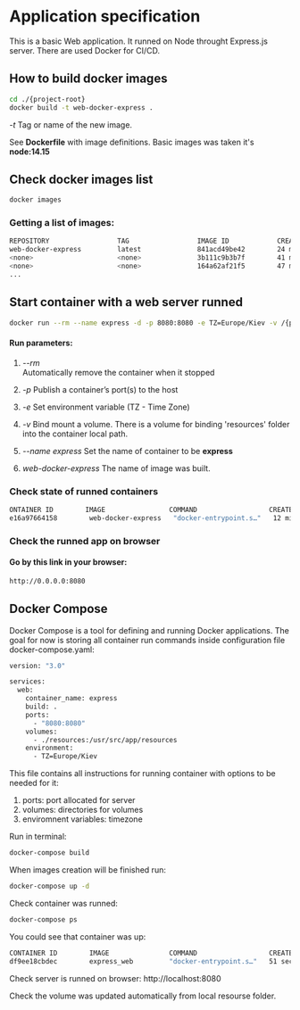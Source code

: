 # Application specification
This is a basic Web application. It runned on Node throught Express.js server. There are used Docker for CI/CD. 

## How to build docker images

```bash
cd ./{project-root}
docker build -t web-docker-express .
```

*-t* 
Tag or name of the new image.

See __Dockerfile__ with image definitions. Basic images was taken it's __node:14.15__


## Check docker images list

```bash
docker images
```

### Getting a list of images:

```bash
REPOSITORY                 TAG                 IMAGE ID            CREATED             SIZE
web-docker-express         latest              841acd49be42        24 minutes ago      948MB
<none>                     <none>              3b111c9b3b7f        41 minutes ago      948MB
<none>                     <none>              164a62af21f5        47 minutes ago      948MB
...
```
## Start container with a web server runned

```bash
docker run --rm --name express -d -p 8080:8080 -e TZ=Europe/Kiev -v /{project_root}/resources:/usr/src/app/resources web-docker-express
```

#### Run parameters:

1. *--rm*  
Automatically remove the container when it stopped

2. *-p*
Publish a container’s port(s) to the host
3. *-e*
Set environment variable (TZ - Time Zone)
4. *-v*
Bind mount a volume. There is a volume for binding 'resources' folder into the container local path.
5. *--name express*
Set the name of container to be __express__
6. *web-docker-express*
The name of image was built.

### Check state of runned containers
```bash
ONTAINER ID        IMAGE                COMMAND                  CREATED             STATUS              PORTS                    NAMES
e16a97664158        web-docker-express   "docker-entrypoint.s…"   12 minutes ago      Up 12 minutes       0.0.0.0:8080->8080/tcp   express
```

### Check the runned app on browser
#### Go by this link in your browser:
```bash
http://0.0.0.0:8080
```

## Docker Compose
Docker Compose is a tool for defining and running Docker applications. The goal for now is storing all container run commands inside configuration file docker-compose.yaml:

```bash
version: "3.0"

services: 
  web:
    container_name: express
    build: .
    ports: 
      - "8080:8080"
    volumes: 
      - ./resources:/usr/src/app/resources
    environment: 
      - TZ=Europe/Kiev
```

This file contains all instructions for running container with options to be needed for it:
1. ports: port allocated for server
2. volumes: directories for volumes
3. enviromnent variables: timezone

Run in terminal:
```bash
docker-compose build
```
When images creation will be finished run:
```bash
docker-compose up -d
```
Check container was runned:
```bash
docker-compose ps
```
You could see that container was up:
```bash
CONTAINER ID        IMAGE               COMMAND                  CREATED             STATUS              PORTS                    NAMES
df9ee18cbdec        express_web         "docker-entrypoint.s…"   51 seconds ago      Up 2 seconds        0.0.0.0:8080->8080/tcp   express
```
Check server is runned on browser:
http://localhost:8080

Check the volume was updated automatically from local resourse folder.
